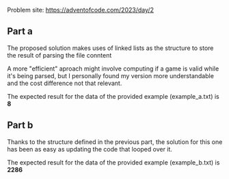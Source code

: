 Problem site: https://adventofcode.com/2023/day/2

## Part a

The proposed solution makes uses of linked lists as the structure to store the result of parsing the file conntent

A more "efficient" aproach might involve computing if a game is valid while it's being parsed, but I personally found my version more understandable and the cost difference not that relevant.

The expected result for the data of the provided example (example_a.txt) is **8**

## Part b

Thanks to the structure defined in the previous part, the solution for this one has been as easy as updating the code that looped over it.

The expected result for the data of the provided example (example_b.txt) is **2286**